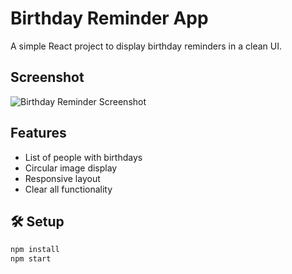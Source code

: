 # Birthday Reminder App 

A simple React project to display birthday reminders in a clean UI.

## Screenshot


![Birthday Reminder Screenshot](./screenshot.png)





##  Features

- List of people with birthdays
- Circular image display
- Responsive layout
- Clear all functionality

## 🛠️ Setup

```bash
npm install
npm start
